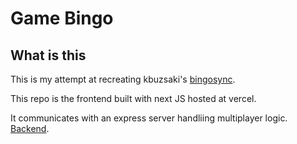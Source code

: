 # Game Bingo

## What is this

This is my attempt at recreating kbuzsaki's [bingosync](https://bingosync.com/).

This repo is the frontend built with next JS hosted at vercel. 

It communicates with an express server handliing multiplayer logic. [Backend](https://github.com/201549BL/next-bingo-2).
